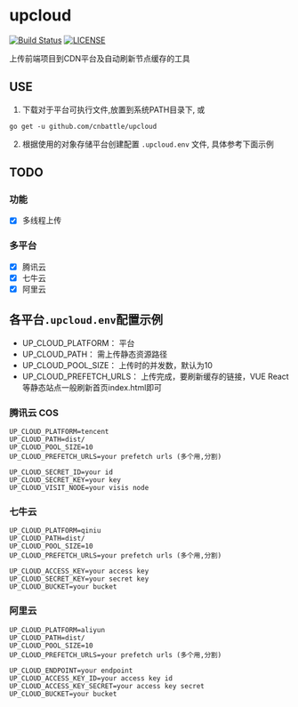 # upcloud

[![Build Status](https://github.com/cnbattle/upcloud/actions/workflows/vet.yml/badge.svg)](https://cloud.drone.io/cnbattle/upcloud)
[![LICENSE](https://img.shields.io/badge/license-Anti%20996-blue.svg)](https://github.com/996icu/996.ICU/blob/master/LICENSE)


上传前端项目到CDN平台及自动刷新节点缓存的工具

## USE
1. 下载对于平台可执行文件,放置到系统PATH目录下, 或
```shell script
go get -u github.com/cnbattle/upcloud
```
2. 根据使用的对象存储平台创建配置 `.upcloud.env` 文件, 具体参考下面示例

## TODO

### 功能

- [x] 多线程上传

### 多平台
- [x] 腾讯云
- [x] 七牛云
- [x] 阿里云

## 各平台`.upcloud.env`配置示例

- UP_CLOUD_PLATFORM： 平台
- UP_CLOUD_PATH： 需上传静态资源路径
- UP_CLOUD_POOL_SIZE： 上传时的并发数，默认为10
- UP_CLOUD_PREFETCH_URLS： 上传完成，要刷新缓存的链接，VUE React等静态站点一般刷新首页index.html即可

### 腾讯云 COS
```.env
UP_CLOUD_PLATFORM=tencent
UP_CLOUD_PATH=dist/
UP_CLOUD_POOL_SIZE=10
UP_CLOUD_PREFETCH_URLS=your prefetch urls (多个用,分割)

UP_CLOUD_SECRET_ID=your id 
UP_CLOUD_SECRET_KEY=your key
UP_CLOUD_VISIT_NODE=your visis node
```

### 七牛云
```.env
UP_CLOUD_PLATFORM=qiniu
UP_CLOUD_PATH=dist/
UP_CLOUD_POOL_SIZE=10
UP_CLOUD_PREFETCH_URLS=your prefetch urls (多个用,分割)

UP_CLOUD_ACCESS_KEY=your access key
UP_CLOUD_SECRET_KEY=your secret key
UP_CLOUD_BUCKET=your bucket
```

### 阿里云
```.env
UP_CLOUD_PLATFORM=aliyun
UP_CLOUD_PATH=dist/
UP_CLOUD_POOL_SIZE=10
UP_CLOUD_PREFETCH_URLS=your prefetch urls (多个用,分割)

UP_CLOUD_ENDPOINT=your endpoint
UP_CLOUD_ACCESS_KEY_ID=your access key id
UP_CLOUD_ACCESS_KEY_SECRET=your access key secret
UP_CLOUD_BUCKET=your bucket
```
